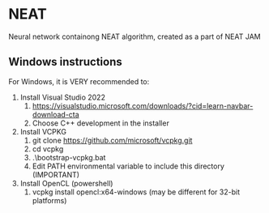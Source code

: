 # NEAT
Neural network containong NEAT algorithm, created as a part of NEAT JAM

## Windows instructions
For Windows, it is VERY recommended to:

1. Install Visual Studio 2022
   1. https://visualstudio.microsoft.com/downloads/?cid=learn-navbar-download-cta
   2. Choose C++ development in the installer
2. Install VCPKG
   1. git clone https://github.com/microsoft/vcpkg.git
   2. cd vcpkg
   3. .\bootstrap-vcpkg.bat
   4. Edit PATH environmental variable to include this directory (IMPORTANT)
3. Install OpenCL (powershell)
   1. vcpkg install opencl:x64-windows (may be different for 32-bit platforms)
